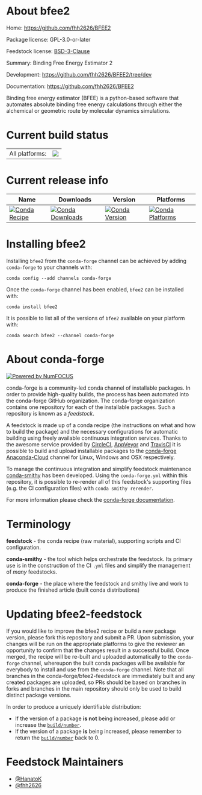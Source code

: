 About bfee2
===========

Home: https://github.com/fhh2626/BFEE2

Package license: GPL-3.0-or-later

Feedstock license: [BSD-3-Clause](https://github.com/conda-forge/bfee2-feedstock/blob/master/LICENSE.txt)

Summary: Binding Free Energy Estimator 2

Development: https://github.com/fhh2626/BFEE2/tree/dev

Documentation: https://github.com/fhh2626/BFEE2

Binding free energy estimator (BFEE) is a python-based
software that automates absolute binding free energy
calculations through either the alchemical or geometric
route by molecular dynamics simulations.


Current build status
====================


<table><tr><td>All platforms:</td>
    <td>
      <a href="https://dev.azure.com/conda-forge/feedstock-builds/_build/latest?definitionId=12370&branchName=master">
        <img src="https://dev.azure.com/conda-forge/feedstock-builds/_apis/build/status/bfee2-feedstock?branchName=master">
      </a>
    </td>
  </tr>
</table>

Current release info
====================

| Name | Downloads | Version | Platforms |
| --- | --- | --- | --- |
| [![Conda Recipe](https://img.shields.io/badge/recipe-bfee2-green.svg)](https://anaconda.org/conda-forge/bfee2) | [![Conda Downloads](https://img.shields.io/conda/dn/conda-forge/bfee2.svg)](https://anaconda.org/conda-forge/bfee2) | [![Conda Version](https://img.shields.io/conda/vn/conda-forge/bfee2.svg)](https://anaconda.org/conda-forge/bfee2) | [![Conda Platforms](https://img.shields.io/conda/pn/conda-forge/bfee2.svg)](https://anaconda.org/conda-forge/bfee2) |

Installing bfee2
================

Installing `bfee2` from the `conda-forge` channel can be achieved by adding `conda-forge` to your channels with:

```
conda config --add channels conda-forge
```

Once the `conda-forge` channel has been enabled, `bfee2` can be installed with:

```
conda install bfee2
```

It is possible to list all of the versions of `bfee2` available on your platform with:

```
conda search bfee2 --channel conda-forge
```


About conda-forge
=================

[![Powered by NumFOCUS](https://img.shields.io/badge/powered%20by-NumFOCUS-orange.svg?style=flat&colorA=E1523D&colorB=007D8A)](http://numfocus.org)

conda-forge is a community-led conda channel of installable packages.
In order to provide high-quality builds, the process has been automated into the
conda-forge GitHub organization. The conda-forge organization contains one repository
for each of the installable packages. Such a repository is known as a *feedstock*.

A feedstock is made up of a conda recipe (the instructions on what and how to build
the package) and the necessary configurations for automatic building using freely
available continuous integration services. Thanks to the awesome service provided by
[CircleCI](https://circleci.com/), [AppVeyor](https://www.appveyor.com/)
and [TravisCI](https://travis-ci.com/) it is possible to build and upload installable
packages to the [conda-forge](https://anaconda.org/conda-forge)
[Anaconda-Cloud](https://anaconda.org/) channel for Linux, Windows and OSX respectively.

To manage the continuous integration and simplify feedstock maintenance
[conda-smithy](https://github.com/conda-forge/conda-smithy) has been developed.
Using the ``conda-forge.yml`` within this repository, it is possible to re-render all of
this feedstock's supporting files (e.g. the CI configuration files) with ``conda smithy rerender``.

For more information please check the [conda-forge documentation](https://conda-forge.org/docs/).

Terminology
===========

**feedstock** - the conda recipe (raw material), supporting scripts and CI configuration.

**conda-smithy** - the tool which helps orchestrate the feedstock.
                   Its primary use is in the construction of the CI ``.yml`` files
                   and simplify the management of *many* feedstocks.

**conda-forge** - the place where the feedstock and smithy live and work to
                  produce the finished article (built conda distributions)


Updating bfee2-feedstock
========================

If you would like to improve the bfee2 recipe or build a new
package version, please fork this repository and submit a PR. Upon submission,
your changes will be run on the appropriate platforms to give the reviewer an
opportunity to confirm that the changes result in a successful build. Once
merged, the recipe will be re-built and uploaded automatically to the
`conda-forge` channel, whereupon the built conda packages will be available for
everybody to install and use from the `conda-forge` channel.
Note that all branches in the conda-forge/bfee2-feedstock are
immediately built and any created packages are uploaded, so PRs should be based
on branches in forks and branches in the main repository should only be used to
build distinct package versions.

In order to produce a uniquely identifiable distribution:
 * If the version of a package **is not** being increased, please add or increase
   the [``build/number``](https://docs.conda.io/projects/conda-build/en/latest/resources/define-metadata.html#build-number-and-string).
 * If the version of a package **is** being increased, please remember to return
   the [``build/number``](https://docs.conda.io/projects/conda-build/en/latest/resources/define-metadata.html#build-number-and-string)
   back to 0.

Feedstock Maintainers
=====================

* [@HanatoK](https://github.com/HanatoK/)
* [@fhh2626](https://github.com/fhh2626/)

